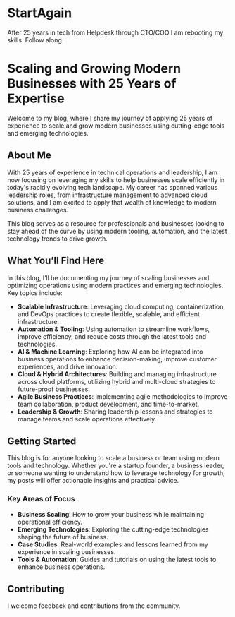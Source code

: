 # StartAgain
After 25 years in tech from Helpdesk through CTO/COO I am rebooting my skills.  Follow along.

# Scaling and Growing Modern Businesses with 25 Years of Expertise

Welcome to my blog, where I share my journey of applying 25 years of experience to scale and grow modern businesses using cutting-edge tools and emerging technologies.

## About Me

With 25 years of experience in technical operations and leadership, I am now focusing on leveraging my skills to help businesses scale efficiently in today's rapidly evolving tech landscape. My career has spanned various leadership roles, from infrastructure management to advanced cloud solutions, and I am excited to apply that wealth of knowledge to modern business challenges.

This blog serves as a resource for professionals and businesses looking to stay ahead of the curve by using modern tooling, automation, and the latest technology trends to drive growth.

## What You’ll Find Here

In this blog, I’ll be documenting my journey of scaling businesses and optimizing operations using modern practices and emerging technologies. Key topics include:

- **Scalable Infrastructure**: Leveraging cloud computing, containerization, and DevOps practices to create flexible, scalable, and efficient infrastructure.
- **Automation & Tooling**: Using automation to streamline workflows, improve efficiency, and reduce costs through the latest tools and technologies.
- **AI & Machine Learning**: Exploring how AI can be integrated into business operations to enhance decision-making, improve customer experiences, and drive innovation.
- **Cloud & Hybrid Architectures**: Building and managing infrastructure across cloud platforms, utilizing hybrid and multi-cloud strategies to future-proof businesses.
- **Agile Business Practices**: Implementing agile methodologies to improve team collaboration, product development, and time-to-market.
- **Leadership & Growth**: Sharing leadership lessons and strategies to manage teams and scale operations effectively.

## Getting Started

This blog is for anyone looking to scale a business or team using modern tools and technology. Whether you're a startup founder, a business leader, or someone wanting to understand how to leverage technology for growth, my posts will offer actionable insights and practical advice.

### Key Areas of Focus

- **Business Scaling**: How to grow your business while maintaining operational efficiency.
- **Emerging Technologies**: Exploring the cutting-edge technologies shaping the future of business.
- **Case Studies**: Real-world examples and lessons learned from my experience in scaling businesses.
- **Tools & Automation**: Guides and tutorials on using the latest tools to enhance business operations.

## Contributing

I welcome feedback and contributions from the community. 
